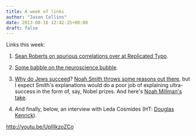 ```yaml
---
title: A week of links
author: "Jason Collins"
date: 2013-08-16 12:42:15+00:00
draft: false
---
```


Links this week:



	
  1. [Sean Roberts on spurious correlations over at Replicated Typo](http://www.replicatedtypo.com/uncovering-spurious-correlations-between-language-and-culture/6396.html).

	
  2. [Some babble on the neuroscience bubble](http://opinionator.blogs.nytimes.com/2013/08/11/bursting-the-neuro-utopian-bubble/?_r=0).

	
  3. [Why do Jews succeed](http://www.project-syndicate.org/commentary/why-do-jews-succeed-)? [Noah Smith throws some reasons out there](http://noahpinionblog.blogspot.com.au/2013/08/how-successful-are-jews-really.html), but I expect Smith's explanations would do a poor job of explaining ultra-success in the form of, say, Nobel prizes. And here's [Noah Millman's take](http://www.theamericanconservative.com/millman/fighting-bigotry-without-political-correctness/).

	
  4. And finally, below, an interview with Leda Cosmides (HT: [Douglas Kenrick](http://www.psychologytoday.com/blog/sex-murder-and-the-meaning-life/201308/interview-leda-cosmides)).


http://youtu.be/UpIlIkzoZCo
